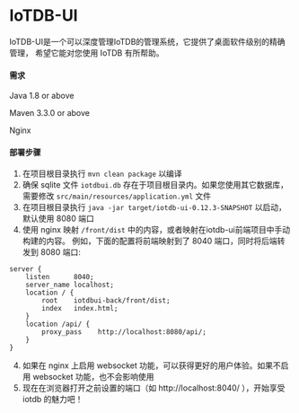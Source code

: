 # IoTDB-UI

IoTDB-UI是一个可以深度管理IoTDB的管理系统，它提供了桌面软件级别的精确管理， 希望它能对您使用 IoTDB 有所帮助。

#### 需求

Java 1.8 or above

Maven 3.3.0 or above

Nginx

#### 部署步骤

1. 在项目根目录执行 `mvn clean package` 以编译
2. 确保 sqlite 文件 `iotdbui.db` 存在于项目根目录内。如果您使用其它数据库，需要修改 `src/main/resources/application.yml` 文件
3. 在项目根目录执行 `java -jar target/iotdb-ui-0.12.3-SNAPSHOT` 以启动，默认使用 8080 端口
4. 使用 nginx 映射 `/front/dist` 中的内容，或者映射在iotdb-ui前端项目中手动构建的内容。 例如，下面的配置将前端映射到了 8040 端口，同时将后端转发到 8080 端口:
```
server {
	listen		8040;
	server_name	localhost;
	location / {
		root	iotdbui-back/front/dist;
		index	index.html;
	}
	location /api/ {
        proxy_pass    http://localhost:8080/api/;
    }
}
```
4. 如果在 nginx 上启用 websocket 功能，可以获得更好的用户体验。如果不启用 websocket 功能，也不会影响使用
5. 现在在浏览器打开之前设置的端口（如 http://localhost:8040/ ），开始享受 iotdb 的魅力吧！

